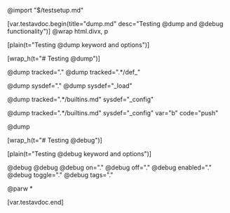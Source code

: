 @import "$/testsetup.md"

[var.testavdoc.begin(title="dump.md" desc="Testing @dump and @debug functionality")]
@wrap html.divx, p

[plain(t="Testing @dump keyword and options")]

[wrap_h(t="# Testing @dump")]

@dump tracked="."
@dump tracked=".*/def_"


@dump sysdef="."
@dump sysdef="_load"

@dump tracked=".*/builtins.md" sysdef="_config"

@dump tracked=".*/builtins.md" sysdef="_config" var="b" code="push"

@dump

[wrap_h(t="# Testing @debug")]

[plain(t="Testing @debug keyword and options")]

@debug
@debug
@debug on="."
@debug off="."
@debug enabled="."
@debug toggle="."
@debug tags="."

@parw *

[var.testavdoc.end]
